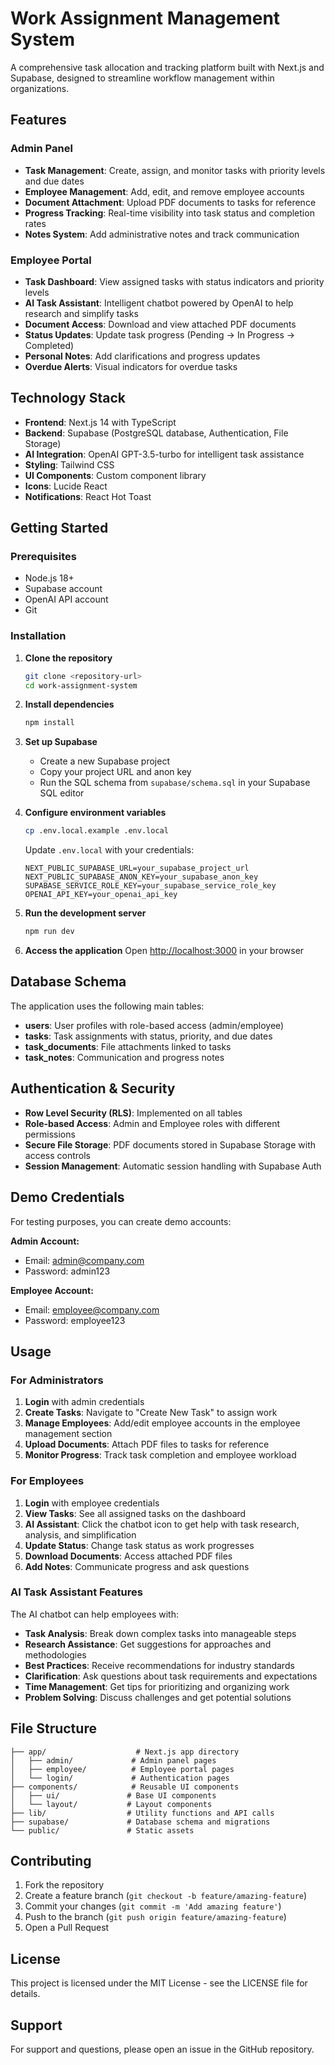 # Work Assignment Management System

A comprehensive task allocation and tracking platform built with Next.js and Supabase, designed to streamline workflow management within organizations.

## Features

### Admin Panel
- **Task Management**: Create, assign, and monitor tasks with priority levels and due dates
- **Employee Management**: Add, edit, and remove employee accounts
- **Document Attachment**: Upload PDF documents to tasks for reference
- **Progress Tracking**: Real-time visibility into task status and completion rates
- **Notes System**: Add administrative notes and track communication

### Employee Portal
- **Task Dashboard**: View assigned tasks with status indicators and priority levels
- **AI Task Assistant**: Intelligent chatbot powered by OpenAI to help research and simplify tasks
- **Document Access**: Download and view attached PDF documents
- **Status Updates**: Update task progress (Pending → In Progress → Completed)
- **Personal Notes**: Add clarifications and progress updates
- **Overdue Alerts**: Visual indicators for overdue tasks

## Technology Stack

- **Frontend**: Next.js 14 with TypeScript
- **Backend**: Supabase (PostgreSQL database, Authentication, File Storage)
- **AI Integration**: OpenAI GPT-3.5-turbo for intelligent task assistance
- **Styling**: Tailwind CSS
- **UI Components**: Custom component library
- **Icons**: Lucide React
- **Notifications**: React Hot Toast

## Getting Started

### Prerequisites
- Node.js 18+ 
- Supabase account
- OpenAI API account
- Git

### Installation

1. **Clone the repository**
   ```bash
   git clone <repository-url>
   cd work-assignment-system
   ```

2. **Install dependencies**
   ```bash
   npm install
   ```

3. **Set up Supabase**
   - Create a new Supabase project
   - Copy your project URL and anon key
   - Run the SQL schema from `supabase/schema.sql` in your Supabase SQL editor

4. **Configure environment variables**
   ```bash
   cp .env.local.example .env.local
   ```
   
   Update `.env.local` with your credentials:
   ```
   NEXT_PUBLIC_SUPABASE_URL=your_supabase_project_url
   NEXT_PUBLIC_SUPABASE_ANON_KEY=your_supabase_anon_key
   SUPABASE_SERVICE_ROLE_KEY=your_supabase_service_role_key
   OPENAI_API_KEY=your_openai_api_key
   ```

5. **Run the development server**
   ```bash
   npm run dev
   ```

6. **Access the application**
   Open [http://localhost:3000](http://localhost:3000) in your browser

## Database Schema

The application uses the following main tables:

- **users**: User profiles with role-based access (admin/employee)
- **tasks**: Task assignments with status, priority, and due dates
- **task_documents**: File attachments linked to tasks
- **task_notes**: Communication and progress notes

## Authentication & Security

- **Row Level Security (RLS)**: Implemented on all tables
- **Role-based Access**: Admin and Employee roles with different permissions
- **Secure File Storage**: PDF documents stored in Supabase Storage with access controls
- **Session Management**: Automatic session handling with Supabase Auth

## Demo Credentials

For testing purposes, you can create demo accounts:

**Admin Account:**
- Email: admin@company.com
- Password: admin123

**Employee Account:**
- Email: employee@company.com  
- Password: employee123

## Usage

### For Administrators

1. **Login** with admin credentials
2. **Create Tasks**: Navigate to "Create New Task" to assign work
3. **Manage Employees**: Add/edit employee accounts in the employee management section
4. **Upload Documents**: Attach PDF files to tasks for reference
5. **Monitor Progress**: Track task completion and employee workload

### For Employees

1. **Login** with employee credentials
2. **View Tasks**: See all assigned tasks on the dashboard
3. **AI Assistant**: Click the chatbot icon to get help with task research, analysis, and simplification
4. **Update Status**: Change task status as work progresses
5. **Download Documents**: Access attached PDF files
6. **Add Notes**: Communicate progress and ask questions

### AI Task Assistant Features

The AI chatbot can help employees with:
- **Task Analysis**: Break down complex tasks into manageable steps
- **Research Assistance**: Get suggestions for approaches and methodologies
- **Best Practices**: Receive recommendations for industry standards
- **Clarification**: Ask questions about task requirements and expectations
- **Time Management**: Get tips for prioritizing and organizing work
- **Problem Solving**: Discuss challenges and get potential solutions

## File Structure

```
├── app/                    # Next.js app directory
│   ├── admin/             # Admin panel pages
│   ├── employee/          # Employee portal pages
│   └── login/             # Authentication pages
├── components/            # Reusable UI components
│   ├── ui/               # Base UI components
│   └── layout/           # Layout components
├── lib/                  # Utility functions and API calls
├── supabase/             # Database schema and migrations
└── public/               # Static assets
```

## Contributing

1. Fork the repository
2. Create a feature branch (`git checkout -b feature/amazing-feature`)
3. Commit your changes (`git commit -m 'Add amazing feature'`)
4. Push to the branch (`git push origin feature/amazing-feature`)
5. Open a Pull Request

## License

This project is licensed under the MIT License - see the LICENSE file for details.

## Support

For support and questions, please open an issue in the GitHub repository.
